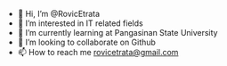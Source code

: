 - 👋 Hi, I’m @RovicEtrata
- 👀 I’m interested in IT related fields
- 🌱 I’m currently learning at Pangasinan State University
- 💞️ I’m looking to collaborate on Github
- 📫 How to reach me rovicetrata@gmail.com

<!---
RovicEtrata/RovicEtrata is a ✨ special ✨ repository because its `README.md` (this file) appears on your GitHub profile.
You can click the Preview link to take a look at your changes.
--->
